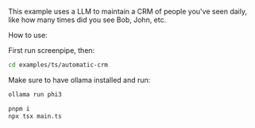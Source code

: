 This example uses a LLM to maintain a CRM of people you've seen daily, like how many times did you see Bob, John, etc.

How to use:

First run screenpipe, then:

```bash
cd examples/ts/automatic-crm
```

Make sure to have ollama installed and run:

```bash
ollama run phi3
```

```bash
pnpm i
npx tsx main.ts
```
